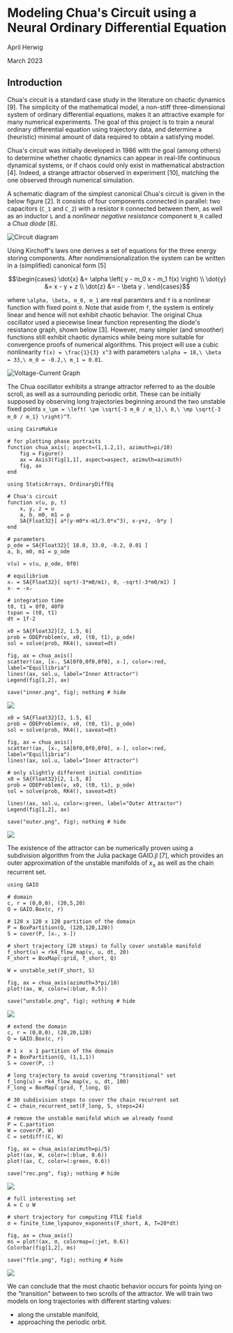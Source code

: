 # Modeling Chua's Circuit using a Neural Ordinary Differential Equation

April Herwig

March 2023

## Introduction

Chua's circuit is a standard case study in the literature on chaotic dynamics [9]. The simplicity of the mathematical model, a non-stiff three-dimensional system of ordinary differential equations, makes it an attractive example for many numerical experiments. The goal of this project is to train a neural ordinary differential equation using trajectory data, and determine a (heuristic) minimal amount of data required to obtain a satisfying model. 

Chua's circuit was initially developed in 1986 with the goal (among others) to determine whether chaotic dynamics can appear in real-life continuous dynamical systems, or if chaos could only exist in mathematical abstraction [4]. Indeed, a strange attractor observed in experiment [10], matching the one observed through numerical simulation. 

A schematic diagram of the simplest canonical Chua's circuit is given in the below figure [2]. It consists of four components connected in parallel: two capacitors (``C_1`` and ``C_2``) with a resistor ``R`` connected between them, as well as an inductor ``L`` and a _nonlinear negative resistance_ component ``N_R`` called a _Chua diode_ [8]. 

![Circuit diagram](assets/Chua's_circuit_with_Chua_diode.svg)

Using Kirchoff's laws one derives a set of equations for the three energy storing components. After nondimensionalization the system can be written in a (simplified) canonical form [5]
```math
\begin{cases}
    \dot{x} &= \alpha \left( y - m_0 x - m_1 f(x) \right) \\
    \dot{y} &= x - y + z \\
    \dot{z} &= - \beta y . 
\end{cases}
```
where ``\alpha, \beta, m_0, m_1`` are real paramters and ``f`` is a nonlinear function with fixed point ``0``. Note that aside from ``f``, the system is entirely linear and hence will not exhibit chaotic behavior. The original Chua oscillator used a piecewise linear function representing the diode's resistance graph, shown below [3]. However, many simpler (and smoother) functions still exhibit chaotic dynamics while being more suitable for convergence proofs of numerical algorithms. This project will use a cubic nonlinearity ``f(x) = \frac{1}{3} x^3`` with parameters ``\alpha = 18,\ \beta = 33,\ m_0 = -0.2,\ m_1 = 0.01``.

![Voltage-Current Graph](assets/Chua_diode_characteristic_curve.svg)

The Chua oscillator exhibits a strange attractor referred to as the double scroll, as well as a surrounding periodic orbit. These can be initially supposed by observing long trajectories beginning around the two unstable fixed points ``x_\pm = \left( \pm \sqrt{-3 m_0 / m_1},\ 0,\ \mp \sqrt{-3 m_0 / m_1} \right)^T``. 


```@example 1
using CairoMakie
```

```@example 1
# for plotting phase portraits
function chua_axis(; aspect=(1,1.2,1), azimuth=pi/10)
    fig = Figure()
    ax = Axis3(fig[1,1], aspect=aspect, azimuth=azimuth)
    fig, ax
end
```

```@example 1
using StaticArrays, OrdinaryDiffEq
```

```@example 1
# Chua's circuit
function v(u, p, t)
    x, y, z = u
    a, b, m0, m1 = p
    SA{Float32}[ a*(y-m0*x-m1/3.0*x^3), x-y+z, -b*y ]
end

# parameters
p_ode = SA{Float32}[ 18.0, 33.0, -0.2, 0.01 ]
a, b, m0, m1 = p_ode

v(u) = v(u, p_ode, 0f0)

# equilibrium
x₊ = SA{Float32}[ sqrt(-3*m0/m1), 0, -sqrt(-3*m0/m1) ]
x₋ = -x₊

# integration time
t0, t1 = 0f0, 40f0
tspan = (t0, t1)
dt = 1f-2
```

```@example 1
x0 = SA{Float32}[2, 1.5, 6]
prob = ODEProblem(v, x0, (t0, t1), p_ode)
sol = solve(prob, RK4(), saveat=dt)
```

```@example 1
fig, ax = chua_axis()
scatter!(ax, [x₊, SA[0f0,0f0,0f0], x₋], color=:red, label="Equillibria")
lines!(ax, sol.u, label="Inner Attractor")
Legend(fig[1,2], ax)

save("inner.png", fig); nothing # hide
```

![](inner.png)


```@example 1
x0 = SA{Float32}[2, 1.5, 6]
prob = ODEProblem(v, x0, (t0, t1), p_ode)
sol = solve(prob, RK4(), saveat=dt)

fig, ax = chua_axis()
scatter!(ax, [x₊, SA[0f0,0f0,0f0], x₋], color=:red, label="Equillibria")
lines!(ax, sol.u, label="Inner Attractor")

# only slightly different initial condition
x0 = SA{Float32}[2, 1.5, 8]
prob = ODEProblem(v, x0, (t0, t1), p_ode)
sol = solve(prob, RK4(), saveat=dt)

lines!(ax, sol.u, color=:green, label="Outer Attractor")
Legend(fig[1,2], ax)

save("outer.png", fig); nothing # hide
```

![](outer.png)


The existence of the attractor can be numerically proven using a subdivision algorithm from the Julia package GAIO.jl [7], which provides an outer approximation of the unstable manifolds of $x_\pm$ as well as the chain recurrent set. 


```@example 1
using GAIO
```

```@example 1
# domain
c, r = (0,0,0), (20,5,20)
Q = GAIO.Box(c, r)

# 120 x 120 x 120 partition of the domain
P = BoxPartition(Q, (120,120,120))
S = cover(P, [x₊, x₋])

# short trajectory (20 steps) to fully cover unstable manifold
f_short(u) = rk4_flow_map(v, u, dt, 20)
F_short = BoxMap(:grid, f_short, Q)

W = unstable_set(F_short, S)
```

```@example 1
fig, ax = chua_axis(azimuth=3*pi/10)
plot!(ax, W, color=(:blue, 0.5))

save("unstable.png", fig); nothing # hide
```

![](unstable.png)

```@example 1
# extend the domain
c, r = (0,0,0), (20,20,120)
Q = GAIO.Box(c, r)

# 1 x  x 1 partition of the domain
P = BoxPartition(Q, (1,1,1))
S = cover(P, :)

# long trajectory to avoid covering "transitional" set
f_long(u) = rk4_flow_map(v, u, dt, 100)
F_long = BoxMap(:grid, f_long, Q)

# 30 subdivision steps to cover the chain recurrent set
C = chain_recurrent_set(F_long, S, steps=24)

# remove the unstable manifold which we already found
P = C.partition
W = cover(P, W)
C = setdiff!(C, W)
```

```@example 1
fig, ax = chua_axis(azimuth=pi/5)
plot!(ax, W, color=(:blue, 0.6))
plot!(ax, C, color=(:green, 0.6))

save("rec.png", fig); nothing # hide
```

![](rec.png)


```@example 1
# full interesting set
A = C ∪ W

# short trajectory for computing FTLE field
σ = finite_time_lyapunov_exponents(F_short, A, T=20*dt)
```

```@example 1
fig, ax = chua_axis()
ms = plot!(ax, σ, colormap=(:jet, 0.6))
Colorbar(fig[1,2], ms)

save("ftle.png", fig); nothing # hide
```

![](ftle.png)


We can conclude that the most chaotic behavior occurs for points lying on the "transition" between to two scrolls of the attractor. We will train two models on long trajectories with different starting values: 
- along the unstable manifold,
- approaching the periodic orbit.


